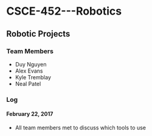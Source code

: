 # CSCE-452---Robotics
## Robotic Projects
### Team Members
- Duy Nguyen
- Alex Evans
- Kyle Tremblay
- Neal Patel

### Log
#### February 22, 2017
- All team members met to discuss which tools to use
